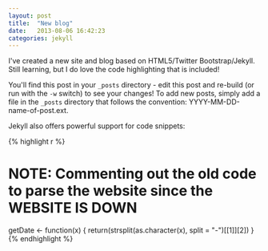 ```yaml
---
layout: post
title:  "New blog"
date:   2013-08-06 16:42:23
categories: jekyll
---
```


I've created a new site and blog based on HTML5/Twitter Bootstrap/Jekyll.  Still learning, but I do love the code highlighting that is included!

You'll find this post in your `_posts` directory - edit this post and re-build (or run with the `-w` switch) to see your changes!
To add new posts, simply add a file in the `_posts` directory that follows the convention: YYYY-MM-DD-name-of-post.ext.

Jekyll also offers powerful support for code snippets:

{% highlight r %}
# NOTE: Commenting out the old code to parse the website since the WEBSITE IS DOWN

getDate <- function(x) {
    return(strsplit(as.character(x), split = "-")[[1]][2])
}
{% endhighlight %}
